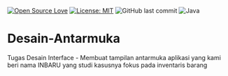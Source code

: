[![Open Source Love](https://badges.frapsoft.com/os/v1/open-source.svg?style=flat)](https://github.com/ellerbrock/open-source-badges/)
[![License: MIT](https://img.shields.io/badge/License-MIT-green.svg)](https://opensource.org/licenses/MIT)
![GitHub last commit](https://img.shields.io/github/last-commit/devancakra/INTERFACE-APLIKASI-ANDROID-INVENTARIS-BARANG)
![Java](https://img.shields.io/badge/-Java-black?&style=flat&logo=java&logoColor=white)

# Desain-Antarmuka
Tugas Desain Interface - Membuat tampilan antarmuka aplikasi yang kami beri nama INBARU yang studi kasusnya fokus pada inventaris barang
